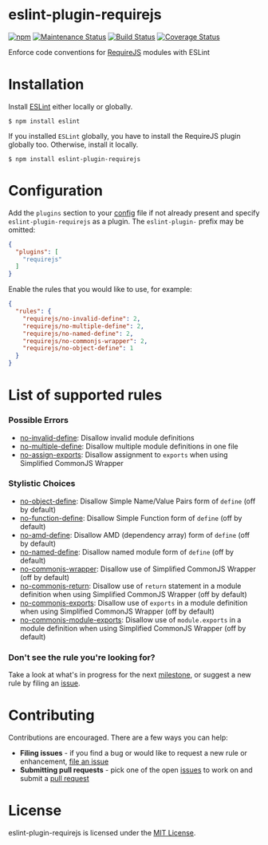 # eslint-plugin-requirejs

[![npm][version-image]][version-url]
[![Maintenance Status][status-image]][status-url]
[![Build Status][travis-image]][travis-url]
[![Coverage Status][coveralls-image]][coveralls-url]

Enforce code conventions for [RequireJS](http://requirejs.org) modules with ESLint

# Installation

Install [ESLint](https://www.github.com/eslint/eslint) either locally or globally.

    $ npm install eslint

If you installed `ESLint` globally, you have to install the RequireJS plugin globally too. Otherwise, install it locally.

    $ npm install eslint-plugin-requirejs

# Configuration

Add the `plugins` section to your [config](http://eslint.org/docs/user-guide/configuring) file if not already present and specify `eslint-plugin-requirejs` as a plugin. The `eslint-plugin-` prefix may be omitted:

```json
{
  "plugins": [
    "requirejs"
  ]
}
```

Enable the rules that you would like to use, for example:

```json
{
  "rules": {
    "requirejs/no-invalid-define": 2,
    "requirejs/no-multiple-define": 2,
    "requirejs/no-named-define": 2,
    "requirejs/no-commonjs-wrapper": 2,
    "requirejs/no-object-define": 1
  }
}
```

# List of supported rules

### Possible Errors

* [no-invalid-define](docs/rules/no-invalid-define.md): Disallow invalid module definitions
* [no-multiple-define](docs/rules/no-multiple-define.md): Disallow multiple module definitions in one file
* [no-assign-exports](docs/rules/no-assign-exports.md): Disallow assignment to `exports` when using Simplified CommonJS Wrapper

### Stylistic Choices

* [no-object-define](docs/rules/no-object-define.md): Disallow Simple Name/Value Pairs form of `define` (off by default)
* [no-function-define](docs/rules/no-function-define.md): Disallow Simple Function form of `define` (off by default)
* [no-amd-define](docs/rules/no-amd-define.md): Disallow AMD (dependency array) form of `define` (off by default)
* [no-named-define](docs/rules/no-named-define.md): Disallow named module form of `define` (off by default)
* [no-commonjs-wrapper](docs/rules/no-commonjs-wrapper.md): Disallow use of Simplified CommonJS Wrapper (off by default)
* [no-commonjs-return](docs/rules/no-commonjs-return.md): Disallow use of `return` statement in a module definition when using Simplified CommonJS Wrapper (off by default)
* [no-commonjs-exports](docs/rules/no-commonjs-exports.md): Disallow use of `exports` in a module definition when using Simplified CommonJS Wrapper (off by default)
* [no-commonjs-module-exports](docs/rules/no-commonjs-module-exports.md): Disallow use of `module.exports` in a module definition when using Simplified CommonJS Wrapper (off by default)

### Don't see the rule you're looking for?

Take a look at what's in progress for the next [milestone](https://github.com/cvisco/eslint-plugin-requirejs/milestones), or suggest a new rule by filing an [issue](https://github.com/cvisco/eslint-plugin-requirejs/issues).

# Contributing

Contributions are encouraged. There are a few ways you can help:

* **Filing issues** - if you find a bug or would like to request a new rule or enhancement, [file an issue](https://github.com/cvisco/eslint-plugin-requirejs/issues)
* **Submitting pull requests** - pick one of the open [issues](https://github.com/cvisco/eslint-plugin-requirejs/issues) to work on and submit a [pull request](https://github.com/cvisco/eslint-plugin-requirejs/pulls)

# License

eslint-plugin-requirejs is licensed under the [MIT License](http://www.opensource.org/licenses/mit-license.php).

[version-url]: https://www.npmjs.com/package/eslint-plugin-requirejs
[version-image]: https://img.shields.io/npm/v/eslint-plugin-requirejs.svg?style=flat-square

[status-url]: https://github.com/cvisco/eslint-plugin-requirejs/pulse
[status-image]: http://img.shields.io/badge/status-maintained-brightgreen.svg?style=flat-square

[travis-url]: https://travis-ci.org/cvisco/eslint-plugin-requirejs
[travis-image]: http://img.shields.io/travis/cvisco/eslint-plugin-requirejs/master.svg?style=flat-square

[coveralls-url]: https://coveralls.io/r/cvisco/eslint-plugin-requirejs?branch=master
[coveralls-image]: https://img.shields.io/coveralls/cvisco/eslint-plugin-requirejs/master.svg?style=flat-square

